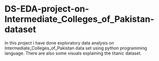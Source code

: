 # DS-EDA-project-on-Intermediate_Colleges_of_Pakistan-dataset
In this project i have done exploratory data analysis on Intermediate_Colleges_of_Pakistan data set using python programming language. There are also some visuals explaining the titanic dataset.
